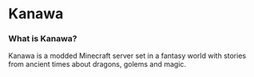 # Kanawa
### What is Kanawa?

Kanawa is a modded Minecraft server set in a fantasy world with stories from ancient times about dragons, golems and magic.
